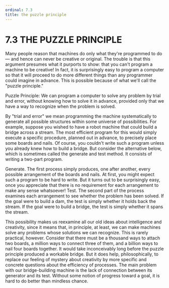 ```yaml
---
ordinal: 7.3
title: the puzzle principle
---
```


# 7.3 THE PUZZLE PRINCIPLE

Many people reason that machines do only what they're programmed to do &mdash; and hence can never be creative or original. The trouble is that this argument presumes what it purports to show: that you can't program a machine to be creative! In fact, it is surprisingly easy to program a computer so that it will proceed to do more different things than any programmer could imagine in advance. This is possible because of what we'll call the "puzzle principle."

Puzzle Principle: We can program a computer to solve any problem by trial and error, without knowing how to solve it in advance, provided only that we have a way to recognize when the problem is solved.

By "trial and error" we mean programming the machine systematically to generate all possible structures within some universe of possibilities. For example, suppose you wished to have a robot machine that could build a bridge across a stream. The most efficient program for this would simply execute a specific procedure, planned out in advance, to precisely place some boards and nails. Of course, you couldn't write such a program unless you already knew how to build a bridge. But consider the alternative below, which is sometimes called the generate and test method. It consists of writing a two-part program.

Generate. The first process simply produces, one after another, every possible arrangement of the boards and nails. At first, you might expect such a program to be hard to write. But it turns out to be surprisingly easy, once you appreciate that there is no requirement for each arrangement to make any sense whatsoever! Test. The second part of the process examines each arrangement to see whether the problem has been solved. If the goal were to build a dam, the test is simply whether it holds back the stream. If the goal were to build a bridge, the test is simply whether it spans the stream.

This possibility makes us reexamine all our old ideas about intelligence and creativity, since it means that, in principle, at least, we can make machines solve any problems whose solutions we can recognize. This is rarely practical, however. Consider that there must be a thousand ways to attach two boards, a million ways to connect three of them, and a billion ways to nail four boards together. It would take inconceivably long before the puzzle principle produced a workable bridge. But it does help, philosophically, to replace our feeling of mystery about creativity by more specific and concrete questions about the efficiency of processes. The main problem with our bridge-building machine is the lack of connection between its generator and its test. Without some notion of progress toward a goal, it is hard to do better than mindless chance.
